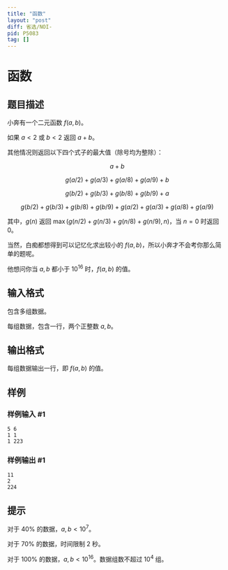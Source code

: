 ```yaml
---
title: "函数"
layout: "post"
diff: 省选/NOI-
pid: P5083
tag: []
---
```

# 函数
## 题目描述

小奔有一个二元函数 $f(a,b)$。

如果 $a<2$ 或 $b<2$ 返回 $a+b$。

其他情况则返回以下四个式子的最大值（除号均为整除）：

$$a+b$$

$$g(a/2)+g(a/3)+g(a/8)+g(a/9)+b$$

$$g(b/2)+g(b/3)+g(b/8)+g(b/9)+a$$

$$g(b/2)+g(b/3)+g(b/8)+g(b/9)+g(a/2)+g(a/3)+g(a/8)+g(a/9)$$

其中，$g(n)$ 返回 $\max(g(n/2)+g(n/3)+g(n/8)+g(n/9),n)$，当 $n=0$ 时返回 $0$。

当然，白痴都想得到可以记忆化求出较小的 $f(a,b)$，所以小奔才不会考你那么简单的题呢。

他想问你当 $a,b$ 都小于 $10^{16}$ 时，$f(a,b)$ 的值。

## 输入格式

包含多组数据。

每组数据，包含一行，两个正整数 $a,b$。
## 输出格式

每组数据输出一行，即 $f(a,b)$ 的值。

## 样例

### 样例输入 #1
```
5 6
1 1
1 223
```
### 样例输出 #1
```
11
2
224
```
## 提示

对于 $40\%$ 的数据，$a,b<10^7$。

对于 $70\%$ 的数据，时间限制 $2$ 秒。

对于 $100\%$ 的数据，$a,b<10^{16}$。数据组数不超过 $10^4$ 组。
